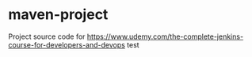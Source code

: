 # maven-project
Project source code for https://www.udemy.com/the-complete-jenkins-course-for-developers-and-devops
test